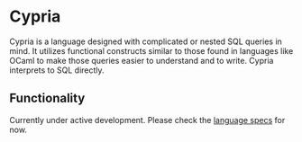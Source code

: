 # Cypria

Cypria is a language designed with complicated or nested SQL queries in mind. It utilizes functional constructs similar to those found in languages like OCaml to make those queries easier to understand and to write. Cypria interprets to SQL directly.

## Functionality
Currently under active development. Please check the [language specs](cypria_planning/language_spec.md) for now.
